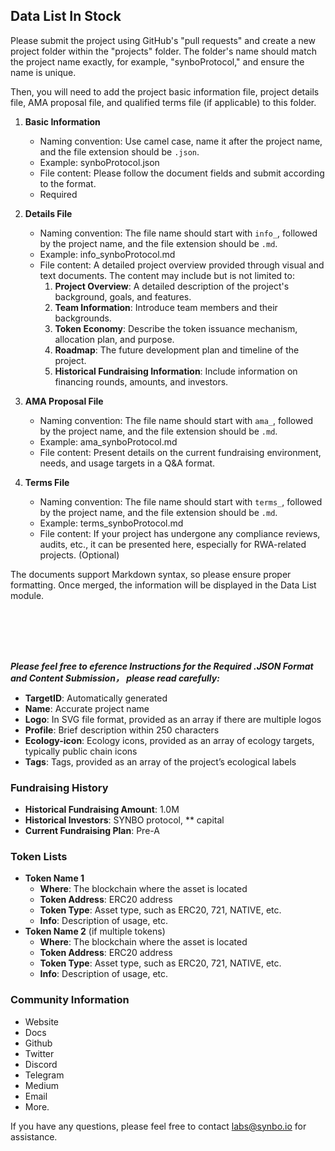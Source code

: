 ## Data List In Stock


Please submit the project using GitHub's "pull requests" and create a new project folder within the "projects" folder. The folder's name should match the project name exactly, for example, "synboProtocol," and ensure the name is unique.

Then, you will need to add the project basic information file, project details file, AMA proposal file, and qualified terms file (if applicable) to this folder.

1. **Basic Information**
   - Naming convention: Use camel case, name it after the project name, and the file extension should be `.json`.
   - Example: synboProtocol.json
   - File content: Please follow the document fields and submit according to the format.
   - Required

2. **Details File**
   - Naming convention: The file name should start with `info_`, followed by the project name, and the file extension should be `.md`.
   - Example: info_synboProtocol.md
   - File content: A detailed project overview provided through visual and text documents. The content may include but is not limited to:
     1. **Project Overview**: A detailed description of the project's background, goals, and features.
     2. **Team Information**: Introduce team members and their backgrounds.
     3. **Token Economy**: Describe the token issuance mechanism, allocation plan, and purpose.
     4. **Roadmap**: The future development plan and timeline of the project.
     5. **Historical Fundraising Information**: Include information on financing rounds, amounts, and investors.

3. **AMA Proposal File**
   - Naming convention: The file name should start with `ama_`, followed by the project name, and the file extension should be `.md`.
   - Example: ama_synboProtocol.md
   - File content: Present details on the current fundraising environment, needs, and usage targets in a Q&A format.

4. **Terms File**
   - Naming convention: The file name should start with `terms_`, followed by the project name, and the file extension should be `.md`.
   - Example: terms_synboProtocol.md
   - File content: If your project has undergone any compliance reviews, audits, etc., it can be presented here, especially for RWA-related projects. (Optional)

The documents support Markdown syntax, so please ensure proper formatting. Once merged, the information will be displayed in the Data List module.


<br>
<br>

<br>
<br>

**_Please feel free to eference Instructions for the Required .JSON Format and Content Submission， please read carefully:_** 

- **TargetID**: Automatically generated
- **Name**: Accurate project name
- **Logo**: In SVG file format, provided as an array if there are multiple logos
- **Profile**: Brief description within 250 characters
- **Ecology-icon**: Ecology icons, provided as an array of ecology targets, typically public chain icons
- **Tags**: Tags, provided as an array of the project’s ecological labels

### Fundraising History
  - **Historical Fundraising Amount**: 1.0M
  - **Historical Investors**: SYNBO protocol, ** capital
  - **Current Fundraising Plan**: Pre-A

### Token Lists
  - **Token Name 1**
    - **Where**: The blockchain where the asset is located
    - **Token Address**: ERC20 address
    - **Token Type**: Asset type, such as ERC20, 721, NATIVE, etc.
    - **Info**: Description of usage, etc.
  - **Token Name 2** (if multiple tokens)
    - **Where**: The blockchain where the asset is located
    - **Token Address**: ERC20 address
    - **Token Type**: Asset type, such as ERC20, 721, NATIVE, etc.
    - **Info**: Description of usage, etc.

### Community Information
  - Website
  - Docs
  - Github
  - Twitter
  - Discord
  - Telegram
  - Medium
  - Email
  - More.




If you have any questions, please feel free to contact labs@synbo.io for assistance.


